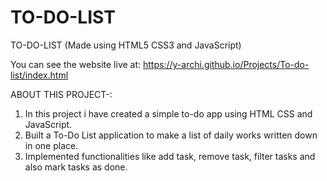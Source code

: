 # TO-DO-LIST

TO-DO-LIST (Made using HTML5 CSS3 and JavaScript)

You can see the website live at: https://y-archi.github.io/Projects/To-do-list/index.html

ABOUT THIS PROJECT-:

  1. In this project i have created a simple to-do app using HTML CSS and JavaScript.
  2. Built a To-Do List application to make a list of daily works written down in one place.
  3. Implemented functionalities like add task, remove task, filter tasks and also mark tasks as done.
 
